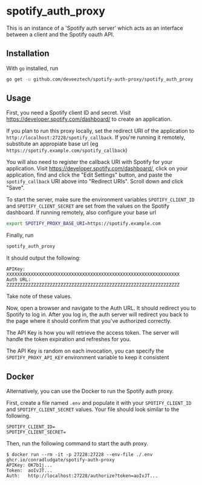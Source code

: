 # spotify_auth_proxy

This is an instance of a 'Spotify auth server' which acts as an interface between a client and the Spotify oauth API.

## Installation

With `go` installed, run

```sh
go get -u github.com/deveeztech/spotify-auth-proxy/spotify_auth_proxy
```

## Usage

First, you need a Spotify client ID and secret. Visit https://developer.spotify.com/dashboard/ to create an application.

If you plan to run this proxy locally, set the redirect URI of the application to `http://localhost:27228/spotify_callback`.
If you're running it remotely, substitute an appropiate base url (eg `https://spotify.example.com/spotify_callback`)

You will also need to register the callback URI with Spotify for your application. Visit https://developer.spotify.com/dashboard/, click on your application, find and click the "Edit Settings" button, and paste the `spotify_callback` URI above into "Redirect URIs". Scroll down and click "Save".

To start the server, make sure the environment variables `SPOTIFY_CLIENT_ID` and `SPOTIFY_CLIENT_SECRET` are set from the values on the Spotify dashboard.
If running remotely, also configure your base url

```sh
export SPOTIFY_PROXY_BASE_URI=https://spotify.example.com
```

Finally, run

```sh
spotify_auth_proxy
```

It should output the following:

```
APIKey:   XXXXXXXXXXXXXXXXXXXXXXXXXXXXXXXXXXXXXXXXXXXXXXXXXXXXXXXXXXXXXXXX
Auth URL: ZZZZZZZZZZZZZZZZZZZZZZZZZZZZZZZZZZZZZZZZZZZZZZZZZZZZZZZZZZZZZZZZ
```

Take note of these values.

Now, open a browser and navigate to the Auth URL. It should redirect you to Spotify to log in. After you log in, the auth server will redirect you back to the page where it should confirm that you've authorized correctly.

The API Key is how you will retrieve the access token. The server will handle the token expiration and refreshes for you.

The API Key is random on each invocation, you can specify the `SPOTIFY_PROXY_API_KEY` environment variable to keep it consistent

## Docker

Alternatively, you can use the Docker to run the Spotify auth proxy.

First, create a file named `.env` and populate it with your `SPOTIFY_CLIENT_ID` and `SPOTIFY_CLIENT_SECRET` values. Your file should look similar to the following.

```
SPOTIFY_CLIENT_ID=
SPOTIFY_CLIENT_SECRET=
```

Then, run the following command to start the auth proxy.

```
$ docker run --rm -it -p 27228:27228 --env-file ./.env ghcr.io/conradludgate/spotify-auth-proxy
APIKey: OK7b1j...
Token:  aoIvJT...
Auth:   http://localhost:27228/authorize?token=aoIvJT...
```

